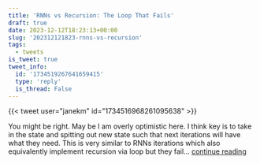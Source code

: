 ```yaml
---
title: 'RNNs vs Recursion: The Loop That Fails'
draft: true
date: 2023-12-12T18:23:13+00:00
slug: '202312121823-rnns-vs-recursion'
tags:
  - tweets
is_tweet: true
tweet_info:
  id: '1734519267641659415'
  type: 'reply'
  is_thread: False
---
```




{{< tweet user="janekm" id="1734516968261095638" >}}

You might be right. May be I am overly optimistic here. I think key is to take in the state and spitting out new state such that next iterations will have what they need. This is very similar to RNNs iterations which also equivalently implement recursion via loop but they fail… [continue reading](https://x.com/sytelus/status/1734519267641659415)
